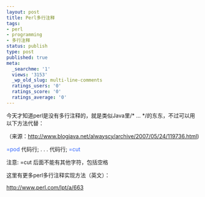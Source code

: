 ```yaml
---
layout: post
title: Perl多行注释
tags:
- perl
- programming
- 多行注释
status: publish
type: post
published: true
meta:
  _searchme: '1'
  views: '3153'
  _wp_old_slug: multi-line-comments
  ratings_users: '0'
  ratings_score: '0'
  ratings_average: '0'
---
```

今天才知道perl是没有多行注释的，就是类似Java里/* ... */的东东，不过可以用以下方法代替：

（来源：<a href="http://www.blogjava.net/alwayscy/archive/2007/05/24/119736.html" target="_blank">http://www.blogjava.net/alwayscy/archive/2007/05/24/119736.html</a>)

<span style="color:#3366ff;">=pod</span>
代码行;
.
.
.
代码行;
<span style="color:#3366ff;"> =cut</span>

注意: =cut 后面不能有其他字符，包括空格

这里有更多perl多行注释实现方法（英文）：

<a href="http://www.perl.com/lpt/a/663" target="_blank">http://www.perl.com/lpt/a/663</a>